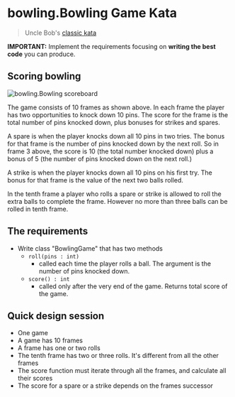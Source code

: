 bowling.Bowling Game Kata
=================
> Uncle Bob's [classic kata](http://butunclebob.com/ArticleS.UncleBob.TheBowlingGameKata)

[bowling-score]: http://www.wpclipart.com/recreation/sports/bowling/bowling_scoresheet_example.png "bowling score card"

**IMPORTANT:**  Implement the requirements focusing on **writing the best code** you can produce.

## Scoring bowling

![bowling.Bowling scoreboard][bowling-score]

The game consists of 10 frames as shown above. In each frame the player has
two opportunities to knock down 10 pins. The score for the frame is the total
number of pins knocked down, plus bonuses for strikes and spares.

A spare is when the player knocks down all 10 pins in two tries. The bonus for
that frame is the number of pins knocked down by the next roll. So in frame 3
above, the score is 10 (the total number knocked down) plus a bonus of 5 (the
number of pins knocked down on the next roll.)

A strike is when the player knocks down all 10 pins on his first try. The bonus
for that frame is the value of the next two balls rolled.

In the tenth frame a player who rolls a spare or strike is allowed to roll the extra
balls to complete the frame. However no more than three balls can be rolled in
tenth frame.


## The requirements

* Write class "BowlingGame" that has two methods
    - `roll(pins : int)`
        - called each time the player rolls a ball. The argument is the number of pins knocked down.
    - `score() : int`
        - called only after the very end of the game. Returns total score of the game.


## Quick design session

- One game
- A game has 10 frames
- A frame has one or two rolls
- The tenth frame has two or three rolls. It's different from all the other frames
- The score function must iterate through all the frames, and calculate all their scores
- The score for a spare or a strike depends on the frames successor
